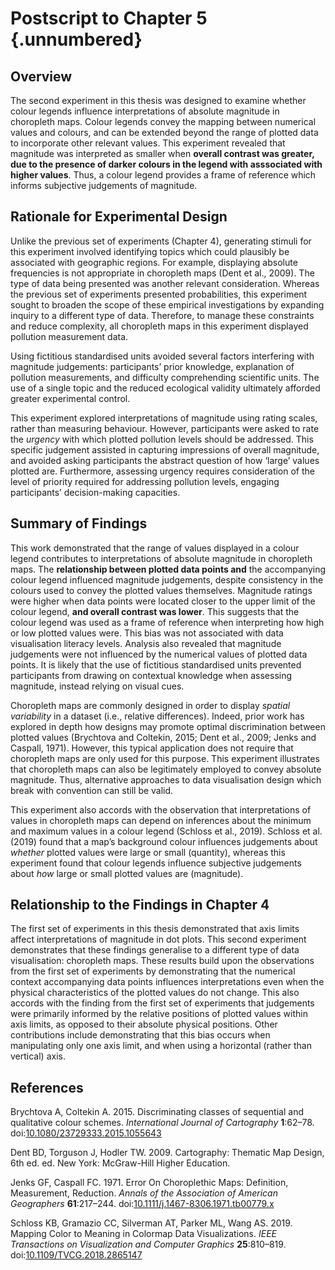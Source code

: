 # Postscript to Chapter 5 {.unnumbered}

## Overview

The second experiment in this thesis was designed to examine whether colour legends influence interpretations of absolute magnitude in choropleth maps. Colour legends convey the mapping between numerical values and colours, and can be extended beyond the range of plotted data to incorporate other relevant values. This experiment revealed that magnitude was interpreted as smaller when **overall contrast was greater, due to the presence of darker colours in the legend with asssociated with higher values**. Thus, a colour legend provides a frame of reference which informs subjective judgements of magnitude.

## Rationale for Experimental Design

Unlike the previous set of experiments (Chapter 4), generating stimuli for this experiment involved identifying topics which could plausibly be associated with geographic regions. For example, displaying absolute frequencies is not appropriate in choropleth maps (Dent et al., 2009). The type of data being presented was another relevant consideration. Whereas the previous set of experiments presented probabilities, this experiment sought to broaden the scope of these empirical investigations by expanding inquiry to a different type of data. Therefore, to manage these constraints and reduce complexity, all choropleth maps in this experiment displayed pollution measurement data. 

Using fictitious standardised units avoided several factors interfering with magnitude judgements: participants’ prior knowledge, explanation of pollution measurements, and difficulty comprehending scientific units. The use of a single topic and the reduced ecological validity ultimately afforded greater experimental control.

This experiment explored interpretations of magnitude using rating scales, rather than measuring behaviour. However, participants were asked to rate the *urgency* with which plotted pollution levels should be addressed. This specific judgement assisted in capturing impressions of overall magnitude, and avoided asking participants the abstract question of how ‘large’ values plotted are. Furthermore, assessing urgency requires consideration of the level of priority required for addressing pollution levels, engaging participants’ decision-making capacities.

## Summary of Findings

This work demonstrated that the range of values displayed in a colour legend contributes to interpretations of absolute magnitude in choropleth maps. The **relationship between plotted data points and** the accompanying colour legend influenced magnitude judgements, despite consistency in the colours used to convey the plotted values themselves. Magnitude ratings were higher when data points were located closer to the upper limit of the colour legend, **and overall contrast was lower**. This suggests that the colour legend was used as a frame of reference when interpreting how high or low plotted values were. This bias was not associated with data visualisation literacy levels. Analysis also revealed that magnitude judgements were not influenced by the numerical values of plotted data points. It is likely that the use of fictitious standardised units prevented participants from drawing on contextual knowledge when assessing magnitude, instead relying on visual cues.

Choropleth maps are commonly designed in order to display *spatial variability* in a dataset (i.e., relative differences). Indeed, prior work has explored in depth how designs may promote optimal discrimination between plotted values (Brychtova and Coltekin, 2015; Dent et al., 2009; Jenks and Caspall, 1971). However, this typical application does not require that choropleth maps are only used for this purpose. This experiment illustrates that choropleth maps can also be legitimately employed to convey absolute magnitude. Thus, alternative approaches to data visualisation design which break with convention can still be valid.

This experiment also accords with the observation that interpretations of values in choropleth maps can depend on inferences about the minimum and maximum values in a colour legend (Schloss et al., 2019). Schloss et al. (2019) found that a map’s background colour influences judgements about *whether* plotted values were large or small (quantity), whereas this experiment found that colour legends influence subjective judgements about *how* large or small plotted values are (magnitude).

## Relationship to the Findings in Chapter 4

The first set of experiments in this thesis demonstrated that axis limits affect interpretations of magnitude in dot plots. This second experiment demonstrates that these findings generalise to a different type of data visualisation: choropleth maps. These results build upon the observations from the first set of experiments by demonstrating that the numerical context accompanying data points influences interpretations even when the physical characteristics of the plotted values do not change. This also accords with the finding from the first set of experiments that judgements were primarily informed by the relative positions of plotted values within axis limits, as opposed to their absolute physical positions. Other contributions include demonstrating that this bias occurs when manipulating only one axis limit, and when using a horizontal (rather than vertical) axis.

## References

Brychtova A, Coltekin A. 2015. Discriminating classes of sequential and qualitative colour schemes. *International Journal of Cartography* **1**:62–78. doi:[10.1080/23729333.2015.1055643](https://doi.org/10.1080/23729333.2015.1055643)

Dent BD, Torguson J, Hodler TW. 2009. Cartography: Thematic Map Design, 6th ed. ed. New York: McGraw-Hill Higher Education. 

Jenks GF, Caspall FC. 1971. Error On Choroplethic Maps: Definition, Measurement, Reduction. *Annals of the Association of American Geographers* **61**:217–244. doi:[10.1111/j.1467-8306.1971.tb00779.x](https://doi.org/10.1111/j.1467-8306.1971.tb00779.x )

Schloss KB, Gramazio CC, Silverman AT, Parker ML, Wang AS. 2019. Mapping Color to Meaning in Colormap Data Visualizations. *IEEE Transactions on Visualization and Computer Graphics* **25**:810–819. doi:[10.1109/TVCG.2018.2865147](https://doi.org/10.1109/TVCG.2018.2865147)


